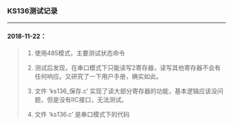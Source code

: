 ### KS136测试记录

---

#### 2018-11-22：

> 1. 使用485模式，主要测试状态命令
> 
> 2. 测试后发现，在串口模式下只能读写2寄存器，读写其他寄存器不会有任何响应。又研究了一下用户手册，确实如此。
> 
> 3. 文件 ‘ks136_保存.c’ 实现了读大部分寄存器的功能，基本逻辑应该没问题，但是没有IIC接口，无法测试。
> 
> 4. 文件 ‘ks136.c’ 是串口模式下的代码



